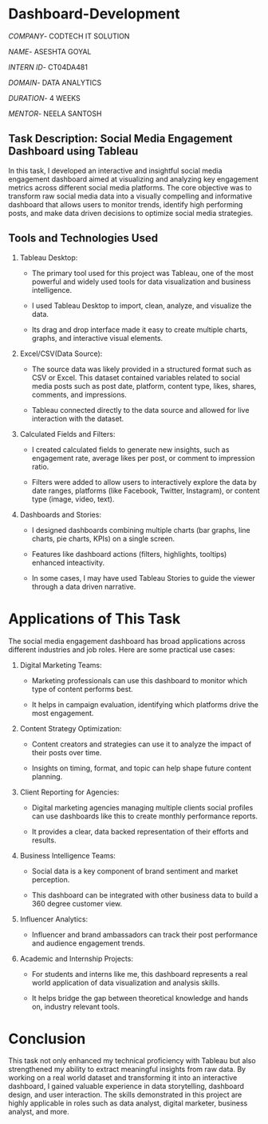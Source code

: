 # Dashboard-Development

*COMPANY*- CODTECH IT SOLUTION

*NAME*- ASESHTA GOYAL

*INTERN ID*- CT04DA481

*DOMAIN*- DATA ANALYTICS

*DURATION*- 4 WEEKS

*MENTOR*- NEELA SANTOSH

## Task Description: Social Media Engagement Dashboard using Tableau

In this task, I developed an interactive and insightful social media engagement dashboard aimed at visualizing and analyzing key engagement metrics across different social media platforms. The core objective was to transform raw social media data into a visually compelling and informative dashboard that allows users to monitor trends, identify high performing posts, and make data driven decisions to optimize social media strategies.

## Tools and Technologies Used

1. Tableau Desktop:

   - The primary tool used for this project was Tableau, one of the most powerful and widely used tools for data visualization and business intelligence.
  
   - I used Tableau Desktop to import, clean, analyze, and visualize the data.
  
   - Its drag and drop interface made it easy to create multiple charts, graphs, and interactive visual elements.

2. Excel/CSV(Data Source):

   - The source data was likely provided in a structured format such as CSV or Excel. This dataset contained variables related to social media posts such as post date, platform, content type, likes, shares, comments, and impressions.
  
   - Tableau connected directly to the data source and allowed for live interaction with the dataset.
  
3. Calculated Fields and Filters:

   - I created calculated fields to generate new insights, such as engagement rate, average likes per post, or comment to impression ratio.
  
   - Filters were added to allow users to interactively explore the data by date ranges, platforms (like Facebook, Twitter, Instagram), or content type (image, video, text).
  
4. Dashboards and Stories:

   - I designed dashboards combining multiple charts (bar graphs, line charts, pie charts, KPIs) on a single screen.
  
   - Features like dashboard actions (filters, highlights, tooltips) enhanced inteactivity.
  
   - In some cases, I may have used Tableau Stories to guide the viewer through a data driven narrative.

# Applications of This Task

The social media engagement dashboard has broad applications across different industries and job roles. Here are some practical use cases:

1. Digital Marketing Teams:

   - Marketing professionals can use this dashboard to monitor which type of content performs best.
  
   - It helps in campaign evaluation, identifying which platforms drive the most engagement.

2. Content Strategy Optimization:

   - Content creators and strategies can use it to analyze the impact of their posts over time.
  
   - Insights on timing, format, and topic can help shape future content planning.
  
3. Client Reporting for Agencies:

   - Digital marketing agencies managing multiple clients social profiles can use dashboards like this to create monthly performance reports.
  
   - It provides a clear, data backed representation of their efforts and results.
  
4. Business Intelligence Teams:

   - Social data is a key component of brand sentiment and market perception.
  
   - This dashboard can be integrated with other business data to build a 360 degree customer view.
  
5. Influencer Analytics:

   - Influencer and brand ambassadors can track their post performance and audience engagement trends.
  
6. Academic and Internship Projects:

   - For students and interns like me, this dashboard represents a real world application of data visualization and analysis skills.
  
   - It helps bridge the gap between theoretical knowledge and hands on, industry relevant tools.

# Conclusion

This task not only enhanced my technical proficiency with Tableau but also strengthened my ability to extract meaningful insights from raw data. By working on a real world dataset and transforming it into an interactive dashboard, I gained valuable experience in data storytelling, dashboard design, and user interaction. The skills demonstrated in this project are highly applicable in roles such as data analyst, digital marketer, business analyst, and more.
